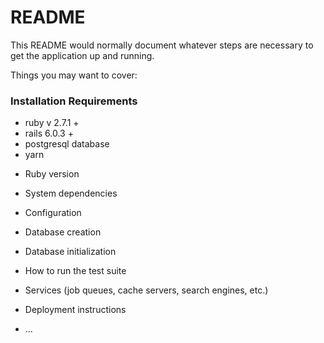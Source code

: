 # README

This README would normally document whatever steps are necessary to get the
application up and running.

Things you may want to cover:

<h3>Installation Requirements</h3>
<ul>
  <li>ruby v 2.7.1 +</li>
  <li>rails 6.0.3 +</li>
  <li>postgresql database</li>
  <li>yarn</li>
</ul>  

* Ruby version

* System dependencies

* Configuration

* Database creation

* Database initialization

* How to run the test suite

* Services (job queues, cache servers, search engines, etc.)

* Deployment instructions

* ...
